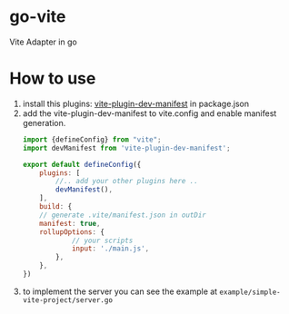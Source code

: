 # go-vite

Vite Adapter in go

# How to use

1. install this plugins: [vite-plugin-dev-manifest](https://github.com/owlsdepartment/vite-plugin-dev-manifest) in package.json
2. add the vite-plugin-dev-manifest to vite.config and enable manifest generation.
    ```js
   import {defineConfig} from "vite";
   import devManifest from 'vite-plugin-dev-manifest';

    export default defineConfig({
        plugins: [
            //.. add your other plugins here ..
            devManifest(),
        ],
        build: {
        // generate .vite/manifest.json in outDir
        manifest: true,
        rollupOptions: {
                // your scripts
                input: './main.js',
            },
        },
    })
    ```
3. to implement the server you can see the example at `example/simple-vite-project/server.go`